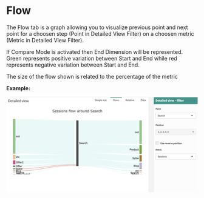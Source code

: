 # Flow

The Flow tab is a graph allowing you to visualize previous point and next point for a choosen step (Point in Detailed View Filter) on a choosen metric (Metric in Detailed View Filter).


If Compare Mode is activated then End Dimension will be represented.
Green represents positive variation between Start and End while red represents negative variation between Start and End.

The size of the flow shown is related to the percentage of the metric


**Example:**

![flow](images/flow.png)